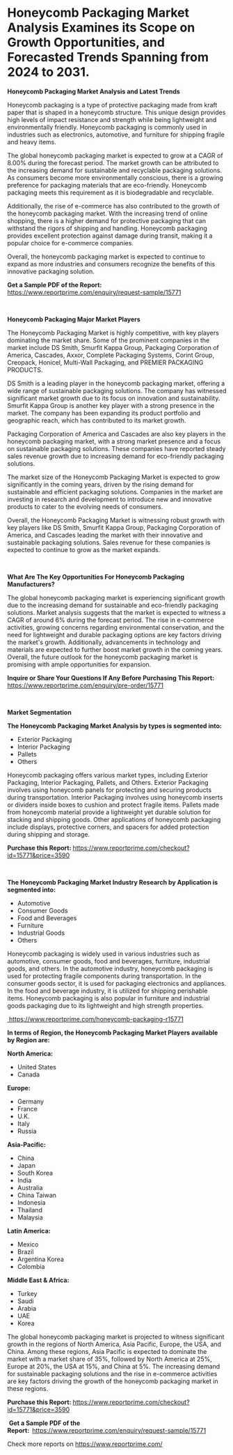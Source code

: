 <p><h1>Honeycomb Packaging Market Analysis Examines its Scope on Growth Opportunities, and Forecasted Trends Spanning from 2024 to 2031.</h1></p><p><strong>Honeycomb Packaging Market Analysis and Latest Trends</strong></p>
<p><p>Honeycomb packaging is a type of protective packaging made from kraft paper that is shaped in a honeycomb structure. This unique design provides high levels of impact resistance and strength while being lightweight and environmentally friendly. Honeycomb packaging is commonly used in industries such as electronics, automotive, and furniture for shipping fragile and heavy items.</p><p>The global honeycomb packaging market is expected to grow at a CAGR of 8.00% during the forecast period. The market growth can be attributed to the increasing demand for sustainable and recyclable packaging solutions. As consumers become more environmentally conscious, there is a growing preference for packaging materials that are eco-friendly. Honeycomb packaging meets this requirement as it is biodegradable and recyclable.</p><p>Additionally, the rise of e-commerce has also contributed to the growth of the honeycomb packaging market. With the increasing trend of online shopping, there is a higher demand for protective packaging that can withstand the rigors of shipping and handling. Honeycomb packaging provides excellent protection against damage during transit, making it a popular choice for e-commerce companies.</p><p>Overall, the honeycomb packaging market is expected to continue to expand as more industries and consumers recognize the benefits of this innovative packaging solution.</p></p>
<p><strong>Get a Sample PDF of the Report:&nbsp;</strong> <a href="https://www.reportprime.com/enquiry/request-sample/15771">https://www.reportprime.com/enquiry/request-sample/15771</a></p>
<p>&nbsp;</p>
<p><strong>Honeycomb Packaging Major Market Players</strong></p>
<p><p>The Honeycomb Packaging Market is highly competitive, with key players dominating the market share. Some of the prominent companies in the market include DS Smith, Smurfit Kappa Group, Packaging Corporation of America, Cascades, Axxor, Complete Packaging Systems, Corint Group, Creopack, Honicel, Multi-Wall Packaging, and PREMIER PACKAGING PRODUCTS.</p><p>DS Smith is a leading player in the honeycomb packaging market, offering a wide range of sustainable packaging solutions. The company has witnessed significant market growth due to its focus on innovation and sustainability. Smurfit Kappa Group is another key player with a strong presence in the market. The company has been expanding its product portfolio and geographic reach, which has contributed to its market growth.</p><p>Packaging Corporation of America and Cascades are also key players in the honeycomb packaging market, with a strong market presence and a focus on sustainable packaging solutions. These companies have reported steady sales revenue growth due to increasing demand for eco-friendly packaging solutions.</p><p>The market size of the Honeycomb Packaging Market is expected to grow significantly in the coming years, driven by the rising demand for sustainable and efficient packaging solutions. Companies in the market are investing in research and development to introduce new and innovative products to cater to the evolving needs of consumers.</p><p>Overall, the Honeycomb Packaging Market is witnessing robust growth with key players like DS Smith, Smurfit Kappa Group, Packaging Corporation of America, and Cascades leading the market with their innovative and sustainable packaging solutions. Sales revenue for these companies is expected to continue to grow as the market expands.</p></p>
<p>&nbsp;</p>
<p><strong>What Are The Key Opportunities For Honeycomb Packaging Manufacturers?</strong></p>
<p><p>The global honeycomb packaging market is experiencing significant growth due to the increasing demand for sustainable and eco-friendly packaging solutions. Market analysis suggests that the market is expected to witness a CAGR of around 6% during the forecast period. The rise in e-commerce activities, growing concerns regarding environmental conservation, and the need for lightweight and durable packaging options are key factors driving the market's growth. Additionally, advancements in technology and materials are expected to further boost market growth in the coming years. Overall, the future outlook for the honeycomb packaging market is promising with ample opportunities for expansion.</p></p>
<p><strong>Inquire or Share Your Questions If Any Before Purchasing This Report:</strong> <a href="https://www.reportprime.com/enquiry/pre-order/15771">https://www.reportprime.com/enquiry/pre-order/15771</a></p>
<p>&nbsp;</p>
<p><strong>Market Segmentation</strong></p>
<p><strong>The Honeycomb Packaging Market Analysis by types is segmented into:</strong></p>
<p><ul><li>Exterior Packaging</li><li>Interior Packaging</li><li>Pallets</li><li>Others</li></ul></p>
<p><p>Honeycomb packaging offers various market types, including Exterior Packaging, Interior Packaging, Pallets, and Others. Exterior Packaging involves using honeycomb panels for protecting and securing products during transportation. Interior Packaging involves using honeycomb inserts or dividers inside boxes to cushion and protect fragile items. Pallets made from honeycomb material provide a lightweight yet durable solution for stacking and shipping goods. Other applications of honeycomb packaging include displays, protective corners, and spacers for added protection during shipping and storage.</p></p>
<p><strong>Purchase this Report:&nbsp;</strong><a href="https://www.reportprime.com/checkout?id=15771&price=3590">https://www.reportprime.com/checkout?id=15771&price=3590</a></p>
<p>&nbsp;</p>
<p><strong>The Honeycomb Packaging Market Industry Research by Application is segmented into:</strong></p>
<p><ul><li>Automotive</li><li>Consumer Goods</li><li>Food and Beverages</li><li>Furniture</li><li>Industrial Goods</li><li>Others</li></ul></p>
<p><p>Honeycomb packaging is widely used in various industries such as automotive, consumer goods, food and beverages, furniture, industrial goods, and others. In the automotive industry, honeycomb packaging is used for protecting fragile components during transportation. In the consumer goods sector, it is used for packaging electronics and appliances. In the food and beverage industry, it is utilized for shipping perishable items. Honeycomb packaging is also popular in furniture and industrial goods packaging due to its lightweight and high strength properties.</p></p>
<p><a href="https://www.reportprime.com/honeycomb-packaging-r15771">&nbsp;https://www.reportprime.com/honeycomb-packaging-r15771</a></p>
<p><strong>In terms of Region, the Honeycomb Packaging Market Players available by Region are:</strong></p>
<p>
    <p> <strong> North America: </strong>
        <ul>
            <li>United States</li>
            <li>Canada</li>
        </ul>
        </p> 
    <p> <strong> Europe: </strong>
        <ul>
            <li>Germany</li>
            <li>France</li>
            <li>U.K.</li>
            <li>Italy</li>
            <li>Russia</li>
        </ul>
        </p> 
    <p> <strong> Asia-Pacific: </strong>
        <ul>
            <li>China</li>
            <li>Japan</li>
            <li>South Korea</li>
            <li>India</li>
            <li>Australia</li>
            <li>China Taiwan</li>
            <li>Indonesia</li>
            <li>Thailand</li>
            <li>Malaysia</li>
        </ul>
        </p> 
    <p> <strong> Latin America: </strong>
        <ul>
            <li>Mexico</li>
            <li>Brazil</li>
            <li>Argentina Korea</li>
            <li>Colombia</li>
        </ul>
        </p> 
    <p> <strong> Middle East & Africa: </strong>
        <ul>
            <li>Turkey</li>
            <li>Saudi</li>
            <li>Arabia</li>
            <li>UAE</li>
            <li>Korea</li>
        </ul>
    </p>
    </p>
<p><p>The global honeycomb packaging market is projected to witness significant growth in the regions of North America, Asia Pacific, Europe, the USA, and China. Among these regions, Asia Pacific is expected to dominate the market with a market share of 35%, followed by North America at 25%, Europe at 20%, the USA at 15%, and China at 5%. The increasing demand for sustainable packaging solutions and the rise in e-commerce activities are key factors driving the growth of the honeycomb packaging market in these regions.</p></p>
<p><strong>Purchase this Report: </strong><a href="https://www.reportprime.com/checkout?id=15771&price=3590">https://www.reportprime.com/checkout?id=15771&price=3590</a></p>
<p>&nbsp;<strong>Get a Sample PDF of the Report:&nbsp;&nbsp;</strong><a href="https://www.reportprime.com/enquiry/request-sample/15771">https://www.reportprime.com/enquiry/request-sample/15771</a></p>
<p><strong></strong></p>
<p>Check more reports on <a href="https://www.reportprime.com/">https://www.reportprime.com/</a></p>
